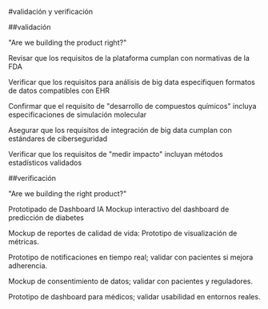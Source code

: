 #validación y verificación

##validación

"Are we building the product right?"

Revisar que los requisitos de la plataforma cumplan con normativas de la FDA

Verificar que los requisitos para análisis de big data especifiquen formatos de datos compatibles con EHR

Confirmar que el requisito de "desarrollo de compuestos químicos" incluya especificaciones de simulación molecular 

Asegurar que los requisitos de integración de big data cumplan con estándares de ciberseguridad

Verificar que los requisitos de "medir impacto" incluyan métodos estadísticos validados 

##verificación

"Are we building the right product?"

Prototipado de Dashboard IA	Mockup interactivo del dashboard de predicción de diabetes

Mockup de reportes de calidad de vida: Prototipo de visualización de métricas.

Prototipo de notificaciones en tiempo real; validar con pacientes si mejora adherencia.

Mockup de consentimiento de datos; validar con pacientes y reguladores.

Prototipo de dashboard para médicos; validar usabilidad en entornos reales.


